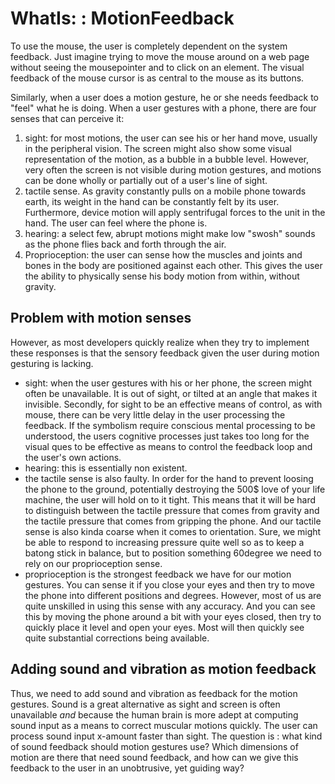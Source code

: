 # WhatIs: : MotionFeedback 

To use the mouse, the user is completely dependent on the system feedback. Just imagine trying to move the mouse around 
on a web page without seeing the mousepointer and to click on an element. The visual feedback of the mouse cursor is as 
central to the mouse as its buttons. 

Similarly, when a user does a motion gesture, he or she needs feedback to "feel" what he is doing. When a user gestures 
with a phone, there are four senses that can perceive it:
1. sight: for most motions, the user can see his or her hand move, usually in the peripheral vision. The screen might 
also show some visual representation of the motion, as a bubble in a bubble level. However, very often the screen is not
 visible during motion gestures, and motions can be done wholly or partially out of a user's line of sight.
2. tactile sense. As gravity constantly pulls on a mobile phone towards earth, its weight in the hand can be constantly 
felt by its user. Furthermore, device motion will apply sentrifugal forces to the unit in the hand. The user can feel 
where the phone is.
3. hearing: a select few, abrupt motions might make low "swosh" sounds as the phone flies back and forth through the air.
4. Proprioception: the user can sense how the muscles and joints and bones in the body are positioned against each other. 
This gives the user the ability to physically sense his body motion from within, without gravity.

## Problem with motion senses

However, as most developers quickly realize when they try to implement these responses is that the sensory feedback given
 the user during motion gesturing is lacking.
* sight: when the user gestures with his or her phone, the screen might often be unavailable. It is out of sight, or 
tilted at an angle that makes it invisible. Secondly, for sight to be an effective means of control, as with mouse, there
 can be very little delay in the user processing the feedback. If the symbolism require conscious mental processing to 
 be understood, the users cognitive processes just takes too long for the visual ques to be effective as means to control
  the feedback loop and the user's own actions. 
* hearing: this is essentially non existent.
* the tactile sense is also faulty. In order for the hand to prevent loosing the phone to the ground, potentially 
destroying the 500$ love of your life machine, the user will hold on to it tight. This means that it will be hard to 
distinguish between the tactile pressure that comes from gravity and the tactile pressure that comes from gripping the 
phone. And our tactile sense is also kinda coarse when it comes to orientation. Sure, we might be able to respond to 
increasing pressure quite well so as to keep a batong stick in balance, but to position something 60degree we need to 
rely on our proprioception sense.
* proprioception is the strongest feedback we have for our motion gestures. You can sense it if you close your eyes and 
then try to move the phone into different positions and degrees. However, most of us are quite unskilled in using this 
sense with any accuracy. And you can see this by moving the phone around a bit with your eyes closed, then try to quickly
 place it level and open your eyes. Most will then quickly see quite substantial corrections being available. 




## Adding sound and vibration as motion feedback

Thus, we need to add sound and vibration as feedback for the motion gestures. Sound is a great alternative as sight and screen is often unavailable *and* because the human brain is more adept at computing sound input as a means to correct muscular motions quickly. The user can process sound input x-amount faster than sight.
The question is :
what kind of sound feedback should motion gestures use? Which dimensions of motion are there that need sound feedback, and how can we give this feedback to the user in an unobtrusive, yet guiding way?